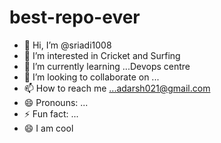 # best-repo-ever
- 👋 Hi, I’m @sriadi1008
- 👀 I’m interested in Cricket and Surfing
- 🌱 I’m currently learning ...Devops centre
- 💞️ I’m looking to collaborate on ...
- 📫 How to reach me ...adarsh021@gmail.com
- 😄 Pronouns: ...
- ⚡ Fun fact: ...
- 😄 I am cool

<!---
sriadi1008/sriadi1008 is a ✨ special ✨ repository because its `README.md` (this file) appears on your GitHub profile.
You can click the Preview link to take a look at your changes.
--->
